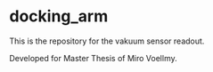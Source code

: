 # docking_arm

This is the repository for the vakuum sensor readout.

Developed for Master Thesis of Miro Voellmy.
